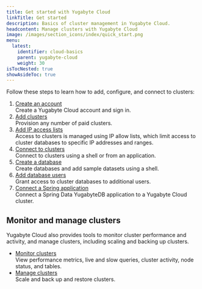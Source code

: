 ```yaml
---
title: Get started with Yugabyte Cloud
linkTitle: Get started
description: Basics of cluster management in Yugabyte Cloud.
headcontent: Manage clusters with Yugabyte Cloud
image: /images/section_icons/index/quick_start.png
menu:
  latest:
    identifier: cloud-basics
    parent: yugabyte-cloud
    weight: 30
isTocNested: true
showAsideToc: true
---
```


Follow these steps to learn how to add, configure, and connect to clusters:

1. [Create an account](add-account/)
    \
    Create a Yugabyte Cloud account and sign in.
1. [Add clusters](create-clusters/)
    \
    Provision any number of paid clusters.
1. [Add IP access lists](add-connections/)
    \
    Access to clusters is managed using IP allow lists, which limit access to cluster databases to specific IP addresses and ranges.
1. [Connect to clusters](connect-to-clusters/)
    \
    Connect to clusters using a shell or from an application.
1. [Create a database](create-databases/)
    \
    Create databases and add sample datasets using a shell.
1. [Add database users](add-users/)
    \
    Grant access to cluster databases to additional users.
1. [Connect a Spring application](connect-application/)
    \
    Connect a Spring Data YugabyteDB application to a Yugabyte Cloud cluster.

## Monitor and manage clusters

Yugabyte Cloud also provides tools to monitor cluster performance and activity, and manage clusters, including scaling and backing up clusters. 

- [Monitor clusters](../cloud-monitor/)
    \
    View performance metrics, live and slow queries, cluster activity, node status, and tables.
- [Manage clusters](../cloud-clusters/)
    \
    Scale and back up and restore clusters.

<!-- 
- [Monitor activity](../cloud-clusters/monitor-activity)
    \
    Review cluster activity.

[Configure alerts](../cloud-admin/alerts/)
    \
    Set up performance- and resource use-based alerts.
-->
